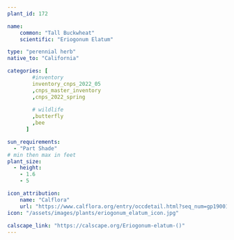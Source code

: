```yaml
---
plant_id: 172 

name: 
    common: "Tall Buckwheat"  
    scientific: "Eriogonum Elatum"     

type: "perennial herb"
native_to: "California"

categories: [
        #inventory 
        inventory_cnps_2022_05
        ,cnps_master_inventory
        ,cnps_2022_spring
        
        # wildlife
        ,butterfly
        ,bee
      ]

sun_requirements:
  - "Part Shade"
# min then max in feet
plant_size:
  - height: 
    - 1.6 
    - 5

icon_attribution: 
    name: "Calflora"
    url: "https://www.calflora.org/entry/occdetail.html?seq_num=gp19001"
icon: "/assets/images/plants/eriogonum_elatum_icon.jpg"
 
calscape_link: "https://calscape.org/Eriogonum-elatum-()"
---
```

